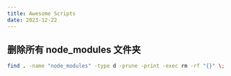 ```yaml
---
title: Awesome Scripts 
date: 2023-12-22
---
```


## 删除所有 node_modules 文件夹


```sh
find . -name "node_modules" -type d -prune -print -exec rm -rf "{}" \;
```


